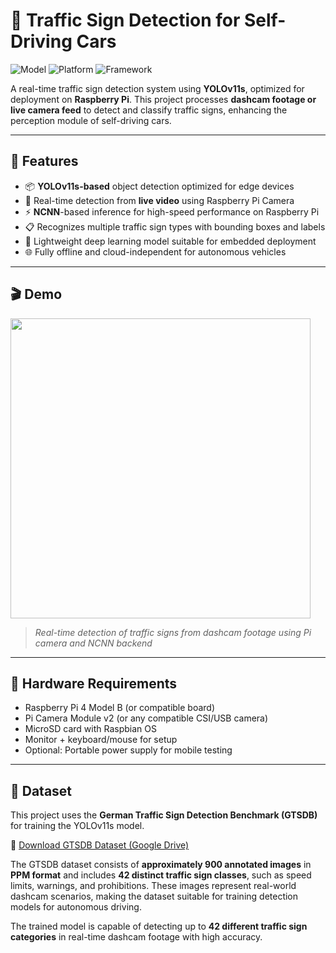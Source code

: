 # 🚦 Traffic Sign Detection for Self-Driving Cars

![Model](https://img.shields.io/badge/model-YOLOv11s-green)
![Platform](https://img.shields.io/badge/platform-Raspberry%20Pi-lightgrey)
![Framework](https://img.shields.io/badge/inference-NCNN-blue)

A real-time traffic sign detection system using **YOLOv11s**, optimized for deployment on **Raspberry Pi**. This project processes **dashcam footage or live camera feed** to detect and classify traffic signs, enhancing the perception module of self-driving cars.

---

## 🚀 Features

- 📦 **YOLOv11s-based** object detection optimized for edge devices  
- 🎥 Real-time detection from **live video** using Raspberry Pi Camera  
- ⚡ **NCNN**-based inference for high-speed performance on Raspberry Pi  
- 📋 Recognizes multiple traffic sign types with bounding boxes and labels  
- 🧠 Lightweight deep learning model suitable for embedded deployment  
- 🌐 Fully offline and cloud-independent for autonomous vehicles  

---

## 🎬 Demo

<img src="https://user-images.githubusercontent.com/your-demo.png" width="480"/>

> *Real-time detection of traffic signs from dashcam footage using Pi camera and NCNN backend*

---

## 🧰 Hardware Requirements

- Raspberry Pi 4 Model B (or compatible board)  
- Pi Camera Module v2 (or any compatible CSI/USB camera)  
- MicroSD card with Raspbian OS  
- Monitor + keyboard/mouse for setup  
- Optional: Portable power supply for mobile testing  

---

## 📂 Dataset

This project uses the **German Traffic Sign Detection Benchmark (GTSDB)** for training the YOLOv11s model.

🔗 [Download GTSDB Dataset (Google Drive)](https://drive.google.com/file/d/1AudgxEPmgsP-0HrYzBKzAV0Gn2tyAJjI/view?usp=drive_link)

The GTSDB dataset consists of **approximately 900 annotated images** in **PPM format** and includes **42 distinct traffic sign classes**, such as speed limits, warnings, and prohibitions. These images represent real-world dashcam scenarios, making the dataset suitable for training detection models for autonomous driving.

The trained model is capable of detecting up to **42 different traffic sign categories** in real-time dashcam footage with high accuracy.
